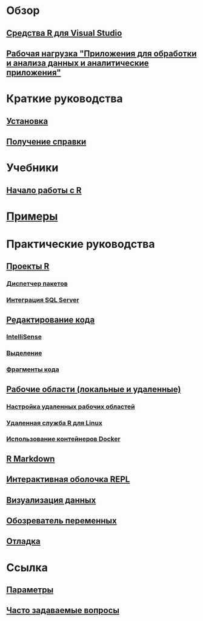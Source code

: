# Обзор
## [Средства R для Visual Studio](index.md)
## [Рабочая нагрузка "Приложения для обработки и анализа данных и аналитические приложения"](data-science-workload.md)
# Краткие руководства
## [Установка](installation.md)
## [Получение справки](getting-started-help.md)
# Учебники
## [Начало работы с R](getting-started-with-r.md)
# [Примеры](getting-started-samples.md)
# Практические руководства
## [Проекты R](projects.md)
### [Диспетчер пакетов](package-manager.md)
### [Интеграция SQL Server](sql-server.md)
## [Редактирование кода](code-editing.md)
### [IntelliSense](code-intellisense.md)
### [Выделение](code-linting.md)
### [Фрагменты кода](code-snippets.md)
## [Рабочие области (локальные и удаленные)](workspaces.md)
### [Настройка удаленных рабочих областей](workspaces-remote-setup.md)
### [Удаленная служба R для Linux](workspaces-remote-r-service-for-linux.md)
### [Использование контейнеров Docker](workspaces-using-docker-containers.md)
## [R Markdown](rmarkdown.md)
## [Интерактивная оболочка REPL](interactive-repl.md)
## [Визуализация данных](visualizing-data.md)
## [Обозреватель переменных](variable-explorer.md)
## [Отладка](debugging.md)
# Ссылка
## [Параметры](options.md)
## [Часто задаваемые вопросы](faq.md)